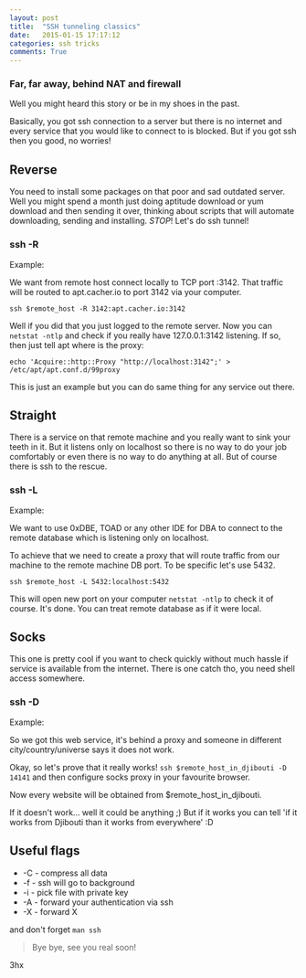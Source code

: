 ```yaml
---
layout: post
title:  "SSH tunneling classics"
date:   2015-01-15 17:17:12
categories: ssh tricks
comments: True
---
```

### Far, far away, behind NAT and firewall

Well you might heard this story or be in my shoes in the past.

Basically, you got ssh connection to a server but there is no internet and every service that you would like to connect
to is blocked. But if you got ssh then you good, no worries!

<!-- readmore -->
## Reverse

You need to install some packages on that poor and sad outdated server.
Well you might spend a month just doing aptitude download or yum download and then sending it over,
thinking about scripts that will automate downloading, sending and installing.
_STOP_! Let's do ssh tunnel!

### ssh -R

Example:

We want from remote host connect locally to TCP port :3142.
That traffic will be routed to apt.cacher.io to port 3142 via your computer.

`ssh $remote_host -R 3142:apt.cacher.io:3142`

Well if you did that you just logged to the remote server.
Now you can `netstat -ntlp` and check if you really have 127.0.0.1:3142 listening.
If so, then just tell apt where is the proxy:

`echo 'Acquire::http::Proxy "http://localhost:3142";' > /etc/apt/apt.conf.d/99proxy`

This is just an example but you can do same thing for any service out there.

## Straight

There is a service on that remote machine and you really want to sink your teeth in it.
But it listens only on localhost so there is no way to do your job comfortably or even there is no way to do anything at all.
But of course there is ssh to the rescue.

### ssh -L

Example:

We want to use 0xDBE, TOAD or any other IDE for DBA to connect to the remote database which is listening only on
localhost.

To achieve that we need to create a proxy that will route traffic from our machine to the remote machine DB port.
To be specific let's use 5432.

`ssh $remote_host -L 5432:localhost:5432`

This will open new port on your computer `netstat -ntlp` to check it of course. It's done.
You can treat remote database as if it were local.

## Socks

This one is pretty cool if you want to check quickly without much hassle if service is available from the internet.
There is one catch tho, you need shell access somewhere.

### ssh -D

Example:

So we got this web service, it's behind a proxy and someone in different city/country/universe says it does not work.

Okay, so let's prove that it really works!
`ssh $remote_host_in_djibouti -D 14141`
and then configure socks proxy in your favourite browser.

Now every website will be obtained from $remote_host_in_djibouti.

If it doesn't work... well it could be anything ;)
But if it works you can tell 'if it works from Djibouti than it works from everywhere' :D

## Useful flags

* -C - compress all data
* -f - ssh will go to background
* -i - pick file with private key
* -A - forward your authentication via ssh
* -X - forward X

and don't forget `man ssh`


> Bye bye, see you real soon!

3hx
